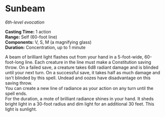 # Sunbeam 
_6th-level evocation_ 

**Casting Time:** 1 action    
**Range:** Self (60-foot line)    
**Components:** V, S, M (a magnifying glass)    
**Duration:** Concentration, up to 1 minute 

A beam of brilliant light flashes out from your hand in a 5-foot-wide, 60-foot-long line. Each creature in the line must make a Constitution saving throw. On a failed save, a creature takes 6d8 radiant damage and is blinded until your next turn. On a successful save, it takes half as much damage and isn't blinded by this spell. Undead and oozes have disadvantage on this saving throw.    
You can create a new line of radiance as your action on any turn until the spell ends.    
For the duration, a mote of brilliant radiance shines in your hand. It sheds bright light in a 30-foot radius and dim light for an additional 30 feet. This light is sunlight. 
